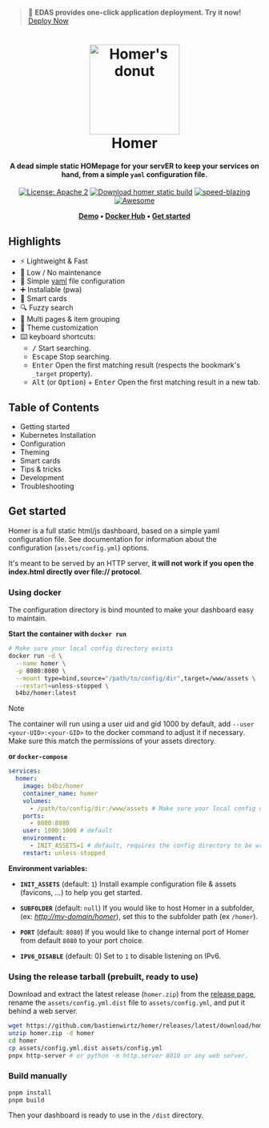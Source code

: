 > 🚀 **EDAS provides one-click application deployment. Try it now!** [Deploy Now](https://edasnext.console.aliyun.com/#/home?tab=marketplace&marketDetail=122ea776-e9b5-4938-aee7-df38834985a9)

<h1 align="center">
 <img
  width="180"
  alt="Homer's donut"
  src="https://edas-hz.oss-cn-hangzhou.aliyuncs.com/edas-apps/charts-store/homer/image/logo.png">
    <br/>
    Homer
</h1>

<h4 align="center">
 A dead simple static <strong>HOM</strong>epage for your serv<strong>ER</strong> to keep your services on hand, from a simple <code>yaml</code> configuration file.
</h4>
<p align="center">
 <a href="https://opensource.org/licenses/Apache-2.0"><img
  alt="License: Apache 2"
  src="https://edas-hz.oss-cn-hangzhou.aliyuncs.com/edas-apps/charts-store/homer/image/License-Apache_202.0-blue.svg"></a>
  <a href="https://github.com/bastienwirtz/homer/releases/latest/download/homer.zip"><img
  alt="Download homer static build"
  src="https://edas-hz.oss-cn-hangzhou.aliyuncs.com/edas-apps/charts-store/homarr/68747470733a2f2f696d672e736869656c64732e696f2f62616467652f446f776e6c6f61642d686f6d65722e7a69702d6f72616e6765.svg"></a>
 <a href="https://twitter.com/acdlite/status/974390255393505280"><img
  alt="speed-blazing"
  src="https://edas-hz.oss-cn-hangzhou.aliyuncs.com/edas-apps/charts-store/homarr/68747470733a2f2f696d672e736869656c64732e696f2f62616467652f73706565642d626c617a696e672532302546302539462539342541352d726564.svg"></a>
 <a href="https://github.com/awesome-selfhosted/awesome-selfhosted"><img
  alt="Awesome"
  src="https://edas-hz.oss-cn-hangzhou.aliyuncs.com/edas-apps/charts-store/homarr/68747470733a2f2f63646e2e7261776769742e636f6d2f73696e647265736f726875732f617765736f6d652f643733303566333864323966656437386661383536353265336136336531353464643865383832392f6d656469612f62616467652e737667.svg"></a>
</p>

<p align="center">
 <strong>
  <a href="https://homer-demo.netlify.app">Demo</a>
  •
  <a href="https://hub.docker.com/r/b4bz/homer">Docker Hub</a>
  •
  <a href="#get-started">Get started</a>
 </strong>
</p>

## Highlights

- ⚡️ Lightweight & Fast
- 🥱 Low / No maintenance
- 📄 Simple [yaml](http://yaml.org/) file configuration
- ➕ Installable (pwa)
- 🧠 Smart cards
- 🔍️ Fuzzy search
- 📂 Multi pages & item grouping
- 🎨 Theme customization
- ⌨️ keyboard shortcuts:
  - <kbd>/</kbd> Start searching.
  - <kbd>Escape</kbd> Stop searching.
  - <kbd>Enter</kbd> Open the first matching result (respects the bookmark's `_target` property).
  - <kbd>Alt</kbd> (or <kbd>Option</kbd>) + <kbd>Enter</kbd> Open the first matching result in a new tab.

## Table of Contents

- Getting started
- Kubernetes Installation
- Configuration
- Theming
- Smart cards
- Tips & tricks
- Development
- Troubleshooting

## Get started

Homer is a full static html/js dashboard, based on a simple yaml configuration file. See documentation for information about the configuration (`assets/config.yml`) options.

It's meant to be served by an HTTP server, **it will not work if you open the index.html directly over file:// protocol**.

### Using docker

The configuration directory is bind mounted to make your dashboard easy to maintain.

**Start the container with `docker run`**

```sh
# Make sure your local config directory exists
docker run -d \
  --name homer \
  -p 8080:8080 \
  --mount type=bind,source="/path/to/config/dir",target=/www/assets \
  --restart=unless-stopped \
  b4bz/homer:latest
```

> [!NOTE]  
> The container will run using a user uid and gid 1000 by default, add `--user <your-UID>:<your-GID>` to the docker command to adjust it if necessary. Make sure this match the permissions of your assets directory.

**or `docker-compose`**

```yaml
services:
  homer:
    image: b4bz/homer
    container_name: homer
    volumes:
      - /path/to/config/dir:/www/assets # Make sure your local config directory exists
    ports:
      - 8080:8080
    user: 1000:1000 # default
    environment:
      - INIT_ASSETS=1 # default, requires the config directory to be writable for the container user (see user option)
    restart: unless-stopped
```

**Environment variables:**

- **`INIT_ASSETS`** (default: `1`)
Install example configuration file & assets (favicons, ...) to help you get started.

- **`SUBFOLDER`** (default: `null`)
If you would like to host Homer in a subfolder, (ex: *<http://my-domain/homer>*), set this to the subfolder path (ex `/homer`).

- **`PORT`** (default: `8080`)
If you would like to change internal port of Homer from default `8080` to your port choice.

- **`IPV6_DISABLE`** (default: 0)
Set to `1` to disable listening on IPv6.

### Using the release tarball (prebuilt, ready to use)

Download and extract the latest release (`homer.zip`) from the [release page](https://github.com/bastienwirtz/homer/releases), rename the `assets/config.yml.dist` file to `assets/config.yml`, and put it behind a web server.

```sh
wget https://github.com/bastienwirtz/homer/releases/latest/download/homer.zip
unzip homer.zip -d homer
cd homer
cp assets/config.yml.dist assets/config.yml
pnpx http-server # or python -m http.server 8010 or any web server.
```

### Build manually

```sh
pnpm install
pnpm build
```

Then your dashboard is ready to use in the `/dist` directory.

